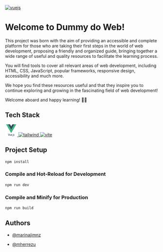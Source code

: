 <a href="" target="_blank" rel="noreferrer">
<img src="https://github.com/mherrezu/dummy-do-web/assets/114182402/a26eb2e4-68dc-461a-b96d-9e89e6ea3581" alt="vuejs" width="120" height="120"/> 
</a>

# Welcome to Dummy do Web!

This project was born with the aim of providing an accessible and complete platform for those who are taking their first steps in the world of web development, proposing a friendly and organized guide, bringing together a wide range of useful and quality resources to facilitate the learning process.

You will find tools to cover all relevant areas of web development, including HTML, CSS, JavaScript, popular frameworks, responsive design, accessibility and much more.

We hope you find these resources useful and that they inspire you to continue exploring and growing in the fascinating field of web development!

Welcome aboard and happy learning! 🤟🏻

## Tech Stack
  <a href="https://vuejs.org/" target="_blank" rel="noreferrer"><img src="https://raw.githubusercontent.com/devicons/devicon/master/icons/vuejs/vuejs-original-wordmark.svg" alt="vuejs" width="40" height="40"/> </a>
  <a href="https://tailwindcss.com/" target="_blank" rel="noreferrer"><img src="https://www.vectorlogo.zone/logos/tailwindcss/tailwindcss-icon.svg" alt="tailwind" width="40" height="40"/> </a> 
  <a href="https://vitejs.dev/" target="_blank" rel="noreferrer"><img src="https://github.com/dochne/wappalyzer/blob/main/src/images/icons/vite.svg" alt="vite" width="40" height="40"/></a>


  
##  Project Setup

```sh
npm install
```

### Compile and Hot-Reload for Development

```sh
npm run dev
```

### Compile and Minify for Production

```sh
npm run build
```
## Authors

- [@marinajimnz](https://www.github.com/marinajimnz)

- [@mherrezu](https://www.github.com/mherrezu)
